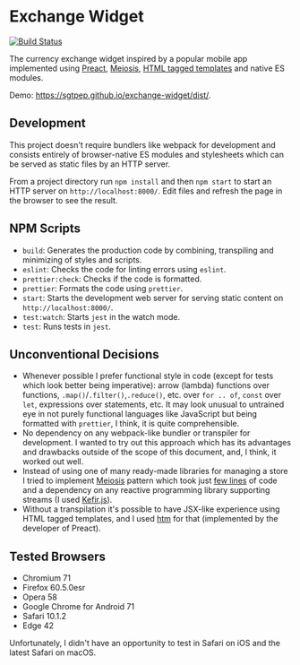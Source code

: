 # Exchange Widget

[![Build Status](https://travis-ci.org/sgtpep/exchange-widget.svg?branch=master)](https://travis-ci.org/sgtpep/exchange-widget)

The currency exchange widget inspired by a popular mobile app implemented using [Preact](https://github.com/sgtpep/exchange-widget), [Meiosis](http://meiosis.js.org/), [HTML tagged templates](https://github.com/developit/htm) and native ES modules.

Demo: https://sgtpep.github.io/exchange-widget/dist/.

## Development

This project doesn't require bundlers like webpack for development and consists entirely of browser-native ES modules and stylesheets which can be served as static files by an HTTP server.

From a project directory run `npm install` and then `npm start` to start an HTTP server on `http://localhost:8000/`. Edit files and refresh the page in the browser to see the result.

## NPM Scripts

- `build`: Generates the production code by combining, transpiling and minimizing of styles and scripts.
- `eslint`: Checks the code for linting errors using `eslint`.
- `prettier:check`: Checks if the code is formatted.
- `prettier`: Formats the code using `prettier`.
- `start`: Starts the development web server for serving static content on `http://localhost:8000/`.
- `test:watch`: Starts `jest` in the watch mode.
- `test`: Runs tests in `jest`.

## Unconventional Decisions

- Whenever possible I prefer functional style in code (except for tests which look better being imperative): arrow (lambda) functions over functions, `.map()`/`.filter()`,`.reduce()`, etc. over `for .. of`, `const` over `let`, expressions over statements, etc. It may look unusual to untrained eye in not purely functional languages like JavaScript but being formatted with `prettier`, I think, it is quite comprehensible.
- No dependency on any webpack-like bundler or transpiler for development. I wanted to try out this approach which has its advantages and drawbacks outside of the scope of this document, and, I think, it worked out well.
- Instead of using one of many ready-made libraries for managing a store I tried to implement [Meiosis](http://meiosis.js.org/) pattern which took just [few lines](https://github.com/sgtpep/exchange-widget/blob/master/src/stream.js) of code and a dependency on any reactive programming library supporting streams (I used [Kefir.js](https://kefirjs.github.io/kefir/)).
- Without a transpilation it's possible to have JSX-like experience using HTML tagged templates, and I used [htm](https://github.com/developit/htm) for that (implemented by the developer of Preact).

## Tested Browsers

- Chromium 71
- Firefox 60.5.0esr
- Opera 58
- Google Chrome for Android 71
- Safari 10.1.2
- Edge 42

Unfortunately, I didn't have an opportunity to test in Safari on iOS and the latest Safari on macOS.

